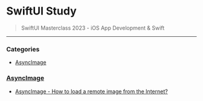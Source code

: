 # SwiftUI Study
> SwiftUI Masterclass 2023 - iOS App Development & Swift


---

### Categories

- [AsyncImage](#section3)


### [AsyncImage](#A_Writing_in_Progress)
- [AsyncImage -  How to load a remote image from the Internet?](section3/README.md)
